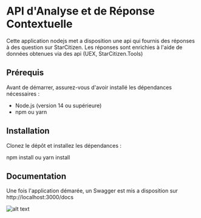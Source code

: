# API d'Analyse et de Réponse Contextuelle

Cette application nodejs met a disposition une api qui fournis des réponses à des question sur StarCitizen. Les réponses sont enrichies à l'aide de données obtenues via des api (UEX, StarCitizen.Tools)
## Prérequis

Avant de démarrer, assurez-vous d'avoir installé les dépendances nécessaires :

- Node.js (version 14 ou supérieure)
- npm ou yarn

## Installation

Clonez le dépôt et installez les dépendances :

npm install
  ou
yarn install

## Documentation

Une fois l'application démarée, un Swagger est mis a disposition sur http://localhost:3000/docs

![alt text](https://imgur.com/a/usWUEtZ.png)
